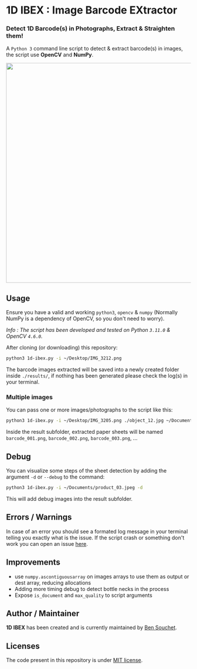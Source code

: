 # 1D IBEX : Image Barcode EXtractor

### Detect 1D Barcode(s) in Photographs, Extract & Straighten them!

A `Python 3` command line script to detect & extract barcode(s) in images, the script use **OpenCV** and **NumPy**.

<p align="center">
  <img src="https://user-images.githubusercontent.com/17025808/212469506-80761d45-934e-4c25-aeac-b591c0607fa3.png" width="600">
</p>

## Usage

Ensure you have a valid and working `python3`, `opencv` & `numpy` (Normally NumPy is a dependency of OpenCV, so you don't need to worry).

_Info : The script has been developed and tested on Python `3.11.0` & OpenCV `4.6.0`._

After cloning (or downloading) this repository:
```sh
python3 1d-ibex.py -i ~/Desktop/IMG_3212.png
```
The barcode images extracted will be saved into a newly created folder inside `./results/`, if nothing has been generated please check the log(s) in your terminal.

### Multiple images

You can pass one or more images/photographs to the script like this:
```sh
python3 1d-ibex.py -i ~/Desktop/IMG_3205.png ./object_12.jpg ~/Documents/photo_0345.jpeg
```
Inside the result subfolder, extracted paper sheets will be named `barcode_001.png`, `barcode_002.png`, `barcode_003.png`, ...

## Debug

You can visualize some steps of the sheet detection by adding the argument `-d` or `--debug` to the command:
```sh
python3 1d-ibex.py -i ~/Documents/product_03.jpeg -d
```
This will add debug images into the result subfolder.

## Errors / Warnings

In case of an error you should see a formated log message in your terminal telling you exactly what is the issue.
If the script crash or something don't work you can open an issue [here](https://github.com/BenSouchet/1d-ibex/issues).

## Improvements
- use `numpy.ascontiguousarray` on images arrays to use them as output or dest array, reducing allocations
- Adding more timing debug to detect bottle necks in the process
- Expose `is_document` and `max_quality` to script arguments

## Author / Maintainer

**1D IBEX** has been created and is currently maintained by [Ben Souchet](https://github.com/BenSouchet).

## Licenses

The code present in this repository is under [MIT license](https://github.com/BenSouchet/1d-ibex/blob/main/LICENSE).
